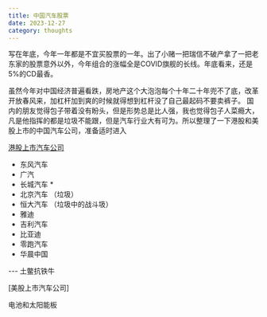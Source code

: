 ```yaml
---
title: 中国汽车股票
date: 2023-12-27
category: thoughts
---
```


写在年底，今年一年都是不宜买股票的一年。出了小赌一把瑞信不破产拿了一把老东家的股票意外以外，今年组合的涨幅全是COVID旗舰的长线。年底看来，还是5%的CD最香。 

虽然今年对中国经济普遍看跌，房地产这个大泡泡每个十年二十年兜不了底，改革开放春风来，加杠杆加到爽的时候就得想到杠杆没了自己最起码不要卖裤子。 国内的朋友觉得包子带着没有盼头，但是形势总是比人强，我也觉得包子人菜瘾大，凡是他指挥的都是垃圾不能跟，但是汽车行业大有可为。所以整理了一下港股和美股上市的中国汽车公司，准备适时进入

[港股上市汽车公司](https://zh.wikipedia.org/wiki/Category:%E9%A6%99%E6%B8%AF%E4%B8%8A%E5%B8%82%E6%B1%BD%E8%BB%8A%E5%85%AC%E5%8F%B8)
- 东风汽车
- 广汽
- 长城汽车 *
- 北京汽车 （垃圾）
- 恒大汽车 （垃圾中的战斗圾）
- 雅迪
- 吉利汽车
- 比亚迪
- 零跑汽车
- 华晨中国

--- 土鳖抗铁牛

[美股上市汽车公司]


电池和太阳能板
